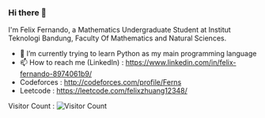 ### Hi there 👋
I'm Felix Fernando, a Mathematics Undergraduate Student at Institut Teknologi Bandung, Faculty Of Mathematics and Natural Sciences.
- 🌱 I’m currently trying to learn Python as my main programming language
- 📫 How to reach me (LinkedIn) : https://www.linkedin.com/in/felix-fernando-8974061b9/
- Codeforces : http://codeforces.com/profile/Ferns
- Leetcode : https://leetcode.com/felixzhuang12348/

Visitor Count : 
![Visitor Count](https://komarev.com/ghpvc/?username=FelixFern)
<!--
**FelixFern/FelixFern** is a ✨ _special_ ✨ repository because its `README.md` (this file) appears on your GitHub profile.

Here are some ideas to get you started:

- 🔭 I’m currently working on ...
- 
- 👯 I’m looking to collaborate on ...
- 🤔 I’m looking for help with ...
- 💬 Ask me about ...
- 😄 Pronouns: ...
- ⚡ Fun fact: ...
-->
